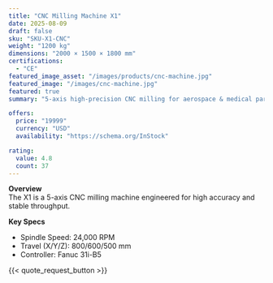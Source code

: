```yaml
---
title: "CNC Milling Machine X1"
date: 2025-08-09
draft: false
sku: "SKU-X1-CNC"
weight: "1200 kg"
dimensions: "2000 × 1500 × 1800 mm"
certifications:
  - "CE"
featured_image_asset: "/images/products/cnc-machine.jpg"
featured_image: "/images/cnc-machine.jpg"
featured: true
summary: "5-axis high-precision CNC milling for aerospace & medical parts."

offers:
  price: "19999"
  currency: "USD"
  availability: "https://schema.org/InStock"

rating:
  value: 4.8
  count: 37
---
```

**Overview**  
The X1 is a 5-axis CNC milling machine engineered for high accuracy and stable throughput.

**Key Specs**
- Spindle Speed: 24,000 RPM
- Travel (X/Y/Z): 800/600/500 mm
- Controller: Fanuc 31i-B5

{{< quote_request_button >}}
